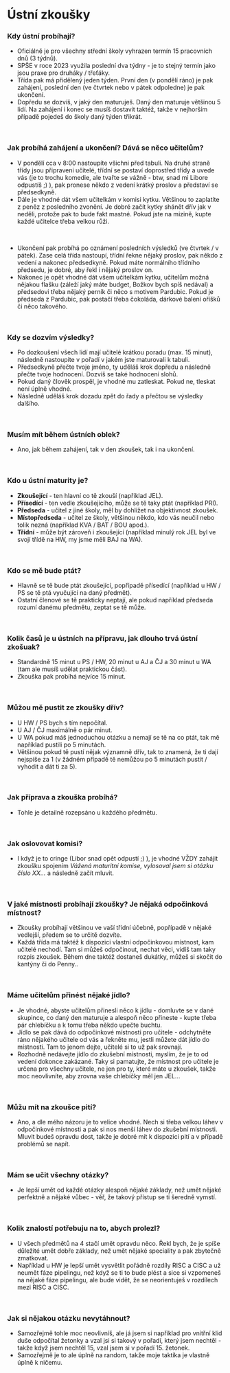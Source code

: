 # Ústní zkoušky

### Kdy ústní probíhají?
- Oficiálně je pro všechny střední školy vyhrazen termín 15 pracovních dnů (3 týdnů).
- SPŠE v roce 2023 využila poslední dva týdny - je to stejný termín jako jsou praxe pro druháky / třeťáky.
- Třída pak má přidělený jeden týden. První den (v pondělí ráno) je pak zahájení, poslední den (ve čtvrtek nebo v pátek odpoledne) je pak ukončení.
- Dopředu se dozvíš, v jaký den maturuješ. Daný den maturuje většinou 5 lidí. Na zahájení i konec se musíš dostavit taktéž, takže v nejhorším případě pojedeš do školy daný týden třikrát.

<br>


### Jak probíhá zahájení a ukončení? Dává se něco učitelům?
- V pondělí cca v 8:00 nastoupíte všichni před tabuli. Na druhé straně třídy jsou připraveni učitelé, třídní se postaví doprostřed třídy a uvede vás (je to trochu komedie, ale tvařte se vážně - btw, snad mi Libore odpustíš ;) ), pak pronese někdo z vedení krátký proslov a představí se předsedkyně.
- Dále je vhodné dát všem učitelkám v komisi kytku. Většinou to zaplatíte z peněz z posledního zvonění. Je dobré začít kytky shánět dřív jak v neděli, protože pak to bude fakt mastné. Pokud jste na mizině, kupte každé učitelce třeba velkou růži.

<br>

- Ukončení pak probíhá po oznámení posledních výsledků (ve čtvrtek / v pátek). Zase celá třída nastoupí, třídní řekne nějaký proslov, pak někdo z vedení a nakonec předsedkyně. Pokud máte normálního třídního předsedu, je dobré, aby řekl i nějaký proslov on.
- Nakonec je opět vhodné dát všem učitelkám kytku, učitelům možná nějakou flašku (záleží jaký máte budget, Božkov bych spíš nedával) a předsedovi třeba nějaký perník či něco s motivem Pardubic. Pokud je předseda z Pardubic, pak postačí třeba čokoláda, dárkové balení oříšků či něco takového.

<br>

### Kdy se dozvím výsledky?
- Po dozkoušení všech lidí mají učitelé krátkou poradu (max. 15 minut), následně nastoupíte v pořadí v jakém jste maturovali k tabuli.
- Předsedkyně přečte tvoje jméno, ty uděláš krok dopředu a následně přečte tvoje hodnocení. Dozvíš se také hodnocení slohů.
- Pokud daný člověk prospěl, je vhodné mu zatleskat. Pokud ne, tleskat není úplně vhodné.
- Následně uděláš krok dozadu zpět do řady a přečtou se výsledky dalšího.

<br>


### Musím mít během ústních oblek?
- Ano, jak během zahájení, tak v den zkoušek, tak i na ukončení.

<br>

### Kdo u ústní maturity je?
- **Zkoušející** - ten hlavní co tě zkouší (například JEL).
- **Přísedící** - ten vedle zkoušejícího, může se tě taky ptát (například PRI).
- **Předseda** - učitel z jiné školy, měl by dohlížet na objektivnost zkoušek.
- **Místopředseda** - učitel ze školy, většinou někdo, kdo vás neučil nebo tolik nezná (například KVA / BAT / BOU apod.).
- **Třídní** - může být zároveň i zkoušející (například minulý rok JEL byl ve svojí třídě na HW, my jsme měli BAJ na WA).

<br>

### Kdo se mě bude ptát?
- Hlavně se tě bude ptát zkoušející, popřípadě přísedící (například u HW / PS se tě ptá vyučující na daný předmět).
- Ostatní členové se tě prakticky neptají, ale pokud například předseda rozumí danému předmětu, zeptat se tě může.

<br>

### Kolik časů je u ústních na přípravu, jak dlouho trvá ústní zkošuak?
- Standardně 15 minut u PS / HW, 20 minut u AJ a ČJ a 30 minut u WA (tam ale musíš udělat praktickou část).
- Zkouška pak probíhá nejvíce 15 minut.

<br>

### Můžou mě pustit ze zkoušky dřív?
- U HW / PS bych s tím nepočítal.
- U AJ / ČJ maximálně o pár minut.
- U WA pokud máš jednoduchou otázku a nemají se tě na co ptát, tak mě například pustili po 5 minutách.
- Většinou pokud tě pustí nějak významně dřív, tak to znamená, že ti dají nejspíše za 1 (v žádném případě tě nemůžou po 5 minutách pustit / vyhodit a dát ti za 5). 

<br>

### Jak příprava a zkouška probíhá?
- Tohle je detailně rozepsáno u každého předmětu.

<br>

### Jak oslovovat komisi?
- I když je to cringe (Libor snad opět odpustí ;) ), je vhodné VŽDY zahájit zkoušku spojením *Vážená maturitní komise, vylosoval jsem si otázku číslo XX...* a následně začít mluvit.

<br>

### V jaké místnosti probíhají zkoušky? Je nějaká odpočinková místnost?
- Zkoušky probíhají většinou ve vaší třídní účebně, popřípadě v nějaké vedlejší, předem se to určitě dozvíte.
- Každá třída má taktéž k dispozici vlastní odpočinkovou místnost, kam učitelé nechodí. Tam si můžeš odpočinout, nechat věci, vidíš tam taky rozpis zkoušek. Během dne taktéž dostaneš dukátky, můžeš si skočit do kantýny či do Penny..

<br>

### Máme učitelům přinést nějaké jídlo?
- Je vhodné, abyste učitelům přinesli něco k jídlu - domluvte se v dané skupince, co daný den maturuje a alespoň něco přineste - kupte třeba pár chlebíčku a k tomu třeba někdo upečte buchtu.
- Jídlo se pak dává do odpočinkové místnosti pro učitele - odchytněte ráno nějakého učitele od vás a řekněte mu, jestli můžete dát jídlo do místnosti. Tam to jenom dejte, učitelé si to už pak srovnají.
- Rozhodně nedávejte jídlo do zkušební místnosti, myslím, že je to od vedení dokonce zakázané. Taky si pamatujte, že místnost pro učitele je určena pro všechny učitele, ne jen pro ty, které máte u zkoušek, takže moc neovlivníte, aby zrovna vaše chlebíčky měl jen JEL...

<br>

### Můžu mít na zkoušce pití?
- Ano, a dle mého názoru je to velice vhodné. Nech si třeba velkou láhev v odpočinkové místnosti a pak si nos menší láhev do zkušební místnosti. Mluvit budeš opravdu dost, takže je dobré mít k dispozici pití a v případě problémů se napít.

<br>

### Mám se učit všechny otázky?
- Je lepší umět od každé otázky alespoň nějaké základy, než umět nějaké perfektně a nějaké vůbec - věř, že takový přístup se ti šeredně vymstí.

<br>

### Kolik znalostí potřebuju na to, abych prolezl?
- U všech předmětů na 4 stačí umět opravdu něco. Řekl bych, že je spíše důležité umět dobře základy, než umět nějaké speciality a pak zbytečně zmatkovat.
- Například u HW je lepší umět vysvětlit pořádně rozdíly RISC a CISC a už neumět fáze pipelingu, než když se ti to bude plést a sice si vzpomeneš na nějaké fáze pipelingu, ale bude vidět, že se neorientuješ v rozdílech mezi RISC a CISC.

<br>

### Jak si nějakou otázku nevytáhnout?
- Samozřejmě tohle moc neovlivníš, ale já jsem si například pro vnitřní klid duše odpočítal žetonky a vzal jsi si takový v pořadí, který jsem nechtěl - takže když jsem nechtěl 15, vzal jsem si v pořadí 15. žetonek.
- Samozřejmě je to ale úplně na random, takže moje taktika je vlastně úplně k ničemu.